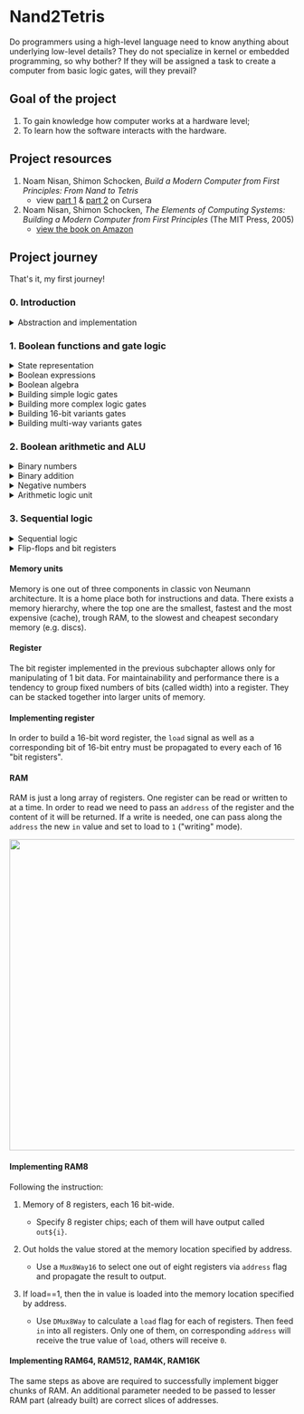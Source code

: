 # Nand2Tetris

Do programmers using a high-level language need to know anything about underlying low-level details? They do not specialize in kernel or embedded programming, so why bother? If they will be assigned a task to create a computer from basic logic gates, will they prevail?

## Goal of the project

1. To gain knowledge how computer works at a hardware level;
2. To learn how the software interacts with the hardware.

## Project resources

1. Noam Nisan, Shimon Schocken, _Build a Modern Computer from First Principles: From Nand to Tetris_
   - view [part 1](https://www.coursera.org/learn/build-a-computer) & [part 2](https://www.coursera.org/learn/nand2tetris2) on Cursera
2. Noam Nisan, Shimon Schocken, _The Elements of Computing Systems: Building a Modern Computer from First Principles_ (The MIT Press, 2005)
   - [view the book on Amazon](https://www.amazon.com/Elements-Computing-Systems-Building-Principles/dp/0262640686/ref=ed_oe_p)

## Project journey

That's it, my first journey!

### 0. Introduction

<details>
   <summary>Abstraction and implementation</summary>

#### Abstraction and implementation

> Printing "Hello World" on the screen actually involves setting a bunch of pixels on your screen to be lighter or darker. You have to put the pixels that are lighter in a very special order to somehow represent the letter H and then the letter E. How did it happen? [...] The "how" is called an implementation and the "what" is an abstraction. [...] Due to abstraction, we can separate concerns. When we can separate, we can forget a lot of details about implementation. You can repeat that many times in many multiple layers of abstraction, one above the other.

The multiple levels of abstraction idea is explained very well by this quote.

> So here we are at the very low level of everything in, in applied computer science. And this actually is not computer science. This is electrical engineering and solid state physics. And all sorts of things that neither Norm and I understand much about. And therefore, we're going to obstruct the way of this hardware and focus instead on the most elementary logic gate that we can think of, which is called NAND.

Great reference to previous part with abstraction, when one need to abstract over electrical engineering stuff.

</details>

### 1. Boolean functions and gate logic

<details>
   <summary>State representation</summary>

#### State representation

> You've probably all heard that computers internally only have 0s and 1s. It's simplest to have only two possible values that you need to maintain.

##### N = 0

Considering a zero-element state representation is not practical. It cannot be instantiated, as the state is not representable by definition. The equivalence in programming languages is `void` or `never`. Mathematically it is an empty set (`{}`).

##### N = 1

Considering a one-element state leads to confusion. It has one member and the information can be saved, but the meaning cannot be obtained. It is a similar concept to a set containing one element - `{ () }`. In programming languages it's called a `unit` or `()`.

Example:

1. There is a board with all facts about **existing** personal relationships **we know**, represented in a `<person1><person2>: ()` manner.
2. Person A is in relationship with person B, denoted as `AB : ()` inscription on the board.
3. **We also know** that person C **is not** in relationship with person D.
4. If we try to denote it on the relationship board, we are facing with lack of "other representative" which can deny being in relationship. On the other hand, if we just skip this piece of information, we are rejecting **a fact that we know** about the world.

Using a one-element state to represent a more complex world is not enough.

##### N = 2

True and false, one and zero, yin and yang - possible representations of state which is able to describe all world around us in a precise way. Remember `boolean`?

##### N > 2

True, false, and maybe? Zero, one, or a half? The state containing more elements is more precise, but as higher the abstraction (dimension) goes, the implementation (with our current technology) becomes more complex.

</details>

<details>
   <summary>Boolean expressions</summary>

#### Boolean expressions

`Boolean` is a set with two elements: `{ True, False }`. The elements of the set are the simplest values and all operations can be evaluated either to `True` (`1`) or `False` (`0`).

A function is a transformation of an input into an output e.g. `AND`, `OR`, and `NOT`.

> Once we have functions, we can start combining them.

Example of operation composition from the course:

```text
  1 AND (0 OR (NOT (1)))
= 1 AND (0 OR 0)
= 1 AND 0
= 0
```

It's true (pun!) with boolean world, but try to imagine a function composition with one function returning `void` element and the second expecting a `boolean` value on input.

_My opinion is that programmers always should be aiming to "process" an input into the output by function composition._

</details>

<details>
   <summary>Boolean algebra</summary>

#### Boolean algebra

> In its most general form, algebra is the study of mathematical symbols and the rules for manipulating these symbols.

Relaying on the cite above, we can assume that algebra is all around us, as all civilization is based on symbols. They might be letters, digits etc. All what's needed to build or to share knowledge.

##### Commutative law

In algebra there may exist some laws. Binary function like `AND` and `OR` have some really nice trait - they are commutative. The order of operands does not matter.

`x OR y = y OR x`
`x AND y = y AND x`

Worth to remember that it's a trait of a single function rather than a whole universe. In the realm of Rational numbers, addition is commutative, and division is not.

##### Associative law

Another real cool law is associativity. It can be remembered as "I do not need parenthesis".

`x AND (y AND z) = (x AND y) AND z`
`x OR (y OR z) = (x OR y) OR z`

##### Distributive law

Third law one can apply to boolean algebra is distributive law.
`x OR (y AND z) = (x OR y) AND (x OR z)`
`x AND (y OR z) = (x AND y) OR (x AND z)`

##### De Morgan laws

Should sound familiar to all CS student which took Logics 101.

`NOT(x AND y) = NOT(x) OR NOT(y)`
`NOT(x OR y) = NOT(x) AND NOT(y)`

</details>

<details>
   <summary>Building simple logic gates</summary>

#### Building simple logic gates

One gate to rule them all - let me introduce a `NAND` gate. It's a building block for all other gates. Starting only with the `NAND` gate, it is the first task in this course to implement `NOT`, `AND`, and `OR` gates.

##### Implementing NOT gate

Let's start with a description of both `NAND` and `NOT` gate.

| a   | b   | NAND(a,b) |
| --- | --- | --------- |
| 0   | 0   | 1         |
| 0   | 1   | 1         |
| 1   | 0   | 1         |
| 1   | 1   | 0         |

| a   | NOT(a) |
| --- | ------ |
| 0   | 1      |
| 1   | 0      |

An interface of the `NOT` gate requires 1 input, but the `NAND` gate requires two of them. The signal must be therefore split into two inputs. The `NAND` gate looks like this:

| a   | b (=a) | NAND(a,b) |
| --- | ------ | --------- |
| 0   | 0      | 1         |
| 1   | 1      | 0         |

Both tables (`NOT(a)` and `NAND(a,b=a)`) are equal now.

##### Implementing AND gate

As there are already `NOT` and `NAND` gates available, a the `AND` gate can be build by using double negation law (`NOT(NOT(a)) == a`). Therefore: `AND(a,b) = NOT(NOT(AND(a))) = NOT(NAND(a))`.

##### Implementing OR gate

Again, one of laws can be used to obtain an `OR` gate. Starting from de Morgan law: `NOT(x AND y) = NOT(x) OR NOT(y)`, let's introduce `a = NOT(x)` and `b = NOT(y)`, hence `NOT(NOT(a) AND NOT(b)) = a OR b`. It can be simplified to `NAND(NOT(a), NOT(b)) = a OR b`.

</details>

<details>
   <summary>Building more complex logic gates</summary>

#### Building more complex logic gates

The goal of this subchapter is to build working `XOR`, `MUX`, and `DMUX` gates using all gates build previously.

##### Implementing XOR gate

The `XOR` gate evaluates to `1` only if the operands have opposite values.

| a   | b   | XOR(a, b) |
| --- | --- | --------- |
| 0   | 0   | 0         |
| 0   | 1   | 1         |
| 1   | 0   | 1         |
| 1   | 1   | 0         |

To be evaluated to `1`, the second row (`NOT(a) AND b`) or third row (`a AND NOT(b)`) must be evaluated. Hence:

```text
XOR(a,b) = (NOT(a) AND b) OR (a AND NOT(b)) // (a AND NOT(b)) = c
XOR(a,b) = (NOT(a) AND b) OR c // using distributive law
XOR(a,b) = (NOT(a) OR c) AND (b OR c)
XOR(a,b) = (NOT(a) OR (a AND NOT(b))) AND (b OR (a AND NOT(b))) // using distributive law twice
XOR(a,b) = ((NOT(a) OR a) AND (NOT(a) OR NOT(b))) AND ((b OR a) AND (b OR NOT(b)))
XOR(a,b) = (1 OR (a NAND b)) AND ((b OR a) AND 1)
XOR(a,b) = (a NAND b)) AND (b OR a)
```

They must not be both ones (`a NAND b`) and they must evaluate to 1 (`b OR a`).

##### Implementing MUX gate

A multiplexer chip is responsible for switching between two signals based on provided flag `s`.

| s   | MUX(a,b,s) |
| --- | ---------- |
| 0   | a          |
| 1   | b          |

It can either (`OR`) return `a` when the signal is 0 (`NOT(s)`) or return `b` when the signal is 1 (`s`). So the following expressions implements the `MUX` interface.

`(NOT(s) AND a) OR (s AND b)`

##### Implementing DMUX gate

A demultiplexer chip is the reverse of the previous one. Based on provided flag `s`, it channels provided input onto one of two outputs.

| s   | DMUX(a,s) |
| --- | --------- |
| 0   | [a, 0]    |
| 1   | [0, a]    |

Similarly to the previous gate, the input must be paired with both `s` and `NOT(s)`. Due to the law of excluded middle, one of the values (`s` or `NOT(s)`) must be true. The "truthy" one will keep the value `a` after being paired, the "falsy" one will evaluate to `0`. To sum up, following code is a demultiplexer:
`[x, y] = [NOT(s) AND a, s AND a]`

</details>

<details>
   <summary>Building 16-bit variants gates</summary>

#### Building 16-bit variants gates

`NOT16`, `AND16`, `OR16` are pretty straightforward to build. All pair of bits must be "notted", "anded", or "ored" together and pass to the output. I was hoping that `MUX16` will be a small challenge, but it works similar to the gates above.

</details>

<details>
   <summary>Building multi-way variants gates</summary>

#### Building multi-way variants gates

In this subchapter there will be introduced new multi-way gates.

##### Implementing Or8Way gate

Exercises rather simply - one need to fold / reduce all bits with `OR` function. Done with 7 `OR` gates.

##### Implementing Mux4Way16 gate

Four inputs and two bits acting like flags. I've come with an idea of splitting incoming signals into pairs (based on the flag on a given index) and "MUXing" them. Then, the "winners" will be "MUXed" together with flags coming from the other index. During implementation, I've made a mistake with indexes (it was indexed from right-most bit and not left-most one).

##### Implementing Mux8Way16 gate

Concept identically with the previous one. The difference is we group not twos of inputs, but fours, and take two winners to `MUX16`. With right indexing in mind, I've accomplished it on a first attempt. Alternative implementation is to use first 4 `MUX16` on 4 pairs, and then run `MUX4WAY16` with four "winners".

##### Implementing DMux4Way gate

The trick of "combining" values with the selector on the corresponding index does the trick. Since there were two control flags, they had to be "anded" respectively to return `1` for one selector and `0` for the other.

##### Implementing DMux8Way gate

I've stuck. Tried to do `DMux4Way` twice (on (a,b,c,d) and (e,f,g,h) outputs) and then override `a` and `e` outputs with `DMUX`. It is not allowed. I've looked at implementation in `DMux4Way` and thought it will be too cumbersome to how so many `AND` gates. I've known that I've missed something. After looking on the Internet, I've spot a solution similar to my original concept, but the one difference was that `DMUX` was on first line rather than on last one. Due to that, we can pass input to proper `a` or `e` channel. I've updated this solution as well as `DMux4Way`.

</details>

### 2. Boolean arithmetic and ALU

<details>
   <summary>Binary numbers</summary>

#### Binary numbers

Humans are used to decimal system when counting. But there are other ones! We use full 60 when talking about a minute or hour. Half an hour is not 5 minutes, but 30. As there are a lot of resources talking about binary numbers, I will not do the same here. Finishing with some tip - a person can count up to 1 023 with 10 fingers just by using binary system.

</details>

<details>
   <summary>Binary addition</summary>

#### Binary addition

On the way to ALU!

##### Implementing HalfAdder

`HalfAdder` produces a tuple of sum of two inputs, as well as carry from that addition. When adding two bits, the result will be `1` if and only if these two bits are opposite signs, so `XOR` gate must be used. The carry will be present if and only if both two bits will be equal to `1`, so `AND` gate will be used.

##### Implementing FullAdder

Let use `HalfAdder` with two first inputs. Returned value of `carry` must be remembered. Returned value of `sum` must be pinned with a third input into `HalfAdder`. The resulting `sum` is the final one. One needs to check whether first `OR` second `carry` has return `1` - this will be final `carry`.

##### Implementing Add16

Addition of 16 bits in pretty straightforward as all we need is to pin together 16 bits with full adders, moving `carry` from right to left, bit by bit, throwing away `carry` first from the left.

</details>

<details>
   <summary>Negative numbers</summary>

#### Negative numbers

At the beginning, the concept with 2's complement system bothered me. But when it was presented as follows `... 6, 7, -8 (8), -7 (9), -6 (10), ...`.

Task: add (-2) and (-3).
(-2) represents the same as 16 - 2 = 14, so `1110`.
(-3) represents the same as 16 - 3 = 13, so `1101`.

```math
  1110_2
+ 1101_2
= 1011_2
```

`1011` represents 11 (when unsigned), but also 16 - 11 = -5 (when signed).
The idea of adding two number that will result in overflow is beautiful!

##### Implementing Inc16

Initial idea of writing 16 `FullAdder`s I throw into a bin. I did not know the syntax for expressing a bus with only the rightmost bit set to one, so I've searched and found. Armed with a new syntax knowledge, I'm moving further!

</details>

<details>
   <summary>Arithmetic logic unit</summary>

### Arithmetic logic unit

I've always been curious about how the ALU processes all those function, which tends to be stored "as bits". How a sequence of bits can manipulate another?

This table shown below blew my mind! This sequence of bits is just a set of control flags which composed in a specific way results in a given function!

<img width="200" src="https://user-images.githubusercontent.com/26244440/106326794-59aee400-627d-11eb-996e-bd887214c2ea.png">

`zx` - omit x input and pass 0
`nx` - negate x input
`f` - do logical AND (when 0) or ADD (when 1)

### Implementing ALU

After some minutes of self-doubt, I was enlightened! It's `MUX16` everywhere! I must do both operations (e.g. logic sum and logic and) and then check via MUX which result pass further. I've had a problem with outputting control flags due to syntax error e.g. using sub bus of internal node is not allowed:

```text
   Mux16(a=afterFunctionCheck, b=negatedOutput, sel=no, out=result);

   Or8Way(in=resultRight, out=isFirstSevenBitsNotZeroes);
   Not(in=isFirstSevenBitsNotZeroes, out=isFirstSevenBitsZeroes);
   Or8Way(in=resultLeft, out=isLastSevenBitsNotZeroes);
   Not(in=isLastSevenBitsNotZeroes, out=isLastSevenBitsZeroes);

   And(a=isFirstSevenBitsZeroes, b=isLastSevenBitsZeroes, out=zr);
   And(a=result[15], b=true, out=ng);
   Or16(a=result, b=false, out=out);
```

Again, after checking on the Internet, I found the correct syntax and adjust solution to:

```text
   Mux16(a=afterFunctionCheck, b=negatedOutput, sel=no, out=out, out[8..15]=resultLeft, out[0..7]=resultRight, out[15]=ng);

   Or8Way(in=resultRight, out=isFirstSevenBitsNotZeroes);
   Not(in=isFirstSevenBitsNotZeroes, out=isFirstSevenBitsZeroes);
   Or8Way(in=resultLeft, out=isLastSevenBitsNotZeroes);
   Not(in=isLastSevenBitsNotZeroes, out=isLastSevenBitsZeroes);
   And(a=isFirstSevenBitsZeroes, b=isLastSevenBitsZeroes, out=zr);
```

</details>

### 3. Sequential logic

<details>
   <summary>Sequential logic</summary>

#### Sequential logic

Unlike mathematics, which does not take time into account during calculation, electronic parts of hardware must do. But how to merge theoretical foundations, which operates on discrete values with electrical signals flowing through the time? The time dimension must be sampled, so one can see it as a discrete value too. Good sampling however must be done with not too large frequency, as there still will be some delays. It is illustrated in the picture below.

<img width="600" src="https://user-images.githubusercontent.com/26244440/106935107-3a033a00-671b-11eb-8dd0-adb52280f0f4.png">

Gray area is time needed by a system to stabilize. When it does, the values on outputs can be considered as final.

</details>

<details>
   <summary>Flip-flops and bit registers</summary>

#### Flip-flops and bit registers

A flip-flop is just a way of "pass" the current value into the next discrete time value. It always takes a new input in each cycle and propagate them as output in a next cycle.

There are two differences between a flip-flop and a bit register:

1. In the flip-flop, the value is being "remembered" always, but in register - only when the "load" is set to 1;
2. Flip-flop will store value only for one cycle, when register may hold it forever.

The bit register allows to keep first state!

#### Implementing bit register

This is a tricky one. Although the specification is really simple, lack of HDL knowledge was a big problem for me again.

My initial implementation was:

```text
   Mux(a=valueFromPreviousTick, b=in, sel=load, out=valueToStoreInCurrentTick);
   DFF(in=valueToStoreInCurrentTick, out=valueFromPreviousTick);
```

I did not know how to obtain value from DFF and pass it to output, but it was as simple as setting `out=out`:

```text
    DFF(in=valueToStoreInCurrentTick, out=valueFromPreviousTick, out=out);
```

</details>

<!-- <details>
   <summary>Memory units</summary> -->

#### Memory units

Memory is one out of three components in classic von Neumann architecture. It is a home place both for instructions and data. There exists a memory hierarchy, where the top one are the smallest, fastest and the most expensive (cache), trough RAM, to the slowest and cheapest secondary memory (e.g. discs).

#### Register

The bit register implemented in the previous subchapter allows only for manipulating of 1 bit data. For maintainability and performance there is a tendency to group fixed numbers of bits (called width) into a register. They can be stacked together into larger units of memory.

#### Implementing register

In order to build a 16-bit word register, the `load` signal as well as a corresponding bit of 16-bit entry must be propagated to every each of 16 "bit registers".

#### RAM

RAM is just a long array of registers. One register can be read or written to at a time. In order to read we need to pass an `address` of the register and the content of it will be returned. If a write is needed, one can pass along the `address` the new `in` value and set to load to `1` ("writing" mode).

<img width="550" src="https://user-images.githubusercontent.com/26244440/106949176-eb5e9b80-672c-11eb-83a5-a3e1b8c83463.png">

#### Implementing RAM8

Following the instruction:

1. Memory of 8 registers, each 16 bit-wide.

   - Specify 8 register chips; each of them will have output called `out${i}`.

2. Out holds the value stored at the memory location specified by address.

   - Use a `Mux8Way16` to select one out of eight registers via `address` flag and propagate the result to output.

3. If load==1, then the in value is loaded into the memory location specified by address.

   - Use `DMux8Way` to calculate a `load` flag for each of registers. Then feed `in` into all registers. Only one of them, on corresponding `address` will receive the true value of `load`, others will receive `0`.

#### Implementing RAM64, RAM512, RAM4K, RAM16K

The same steps as above are required to successfully implement bigger chunks of RAM. An additional parameter needed to be passed to lesser RAM part (already built) are correct slices of addresses.

<!-- </details> -->

